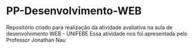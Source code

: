 # PP-Desenvolvimento-WEB
Repositório criado para realização da atividade avaliativa na aula de desenvolvimento WEB - UNIFEBE
Essa atividade nos foi apresentada pelo Professor Jonathan Nau
